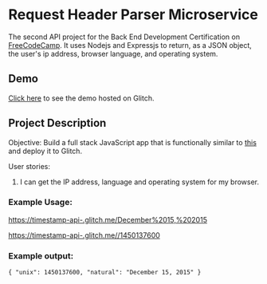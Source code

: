 # Request Header Parser Microservice

The second API project for the Back End Development Certification on [FreeCodeCamp](https://freecodecamp.com). It uses Nodejs and Expressjs to return, as a JSON object, the user's ip address, browser language, and operating system. 

## Demo
[Click here](https://request-header-api.glitch.me/whoami) to see the demo hosted on Glitch.

## Project Description

Objective: Build a full stack JavaScript app that is functionally similar to [this](https://cryptic-ridge-9197.herokuapp.com/api/whoami/) and deploy it to Glitch.

User stories:

1. I can get the IP address, language and operating system for my browser.

### Example Usage:

[https://timestamp-api-.glitch.me/December%2015,%202015](https://timestamp-api-.glitch.me//December%2015,%202015)

[https://timestamp-api-.glitch.me//1450137600](https://timestamp-api-.glitch.me//1450137600)

### Example output:

	{ "unix": 1450137600, "natural": "December 15, 2015" }
